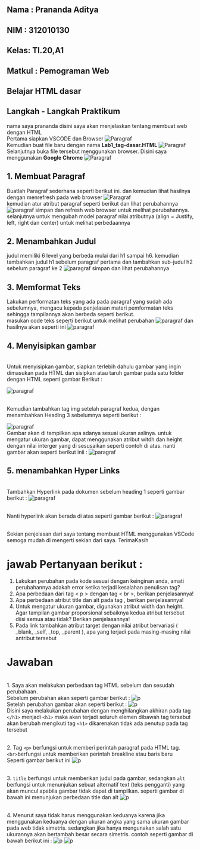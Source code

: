 ## Nama : Prananda Aditya
## NIM  : 312010130
## Kelas: TI.20,A1
## Matkul : Pemograman Web
## Belajar HTML dasar
## Langkah - Langkah Praktikum
nama saya prananda disini saya akan menjelaskan tentang membuat web dengan HTML
<br>Pertama siapkan VSCODE dan Browser
![Paragraf](ss/IMG%20(1).png)
<br>Kemudian buat file baru dengan nama <b>Lab1_tag-dasar.HTML</b>
![Paragraf](ss/SS1.png)
<br>Selanjutnya buka file tersebut menggunakan browser. Disini saya menggunakan <b>Google Chrome</b>
![Paragraf](ss/SS2.png)

## 1. Membuat Paragraf
Buatlah Paragraf sederhana seperti berikut ini. dan kemudian lihat hasilnya dengan menrefresh pada web browser
![Paragraf](ss/SS3.png)
<br>kemudian atur atribut paragraf seperti berikut dan lihat perubahannya
![paragraf](ss/SS4.png)
simpan dan refresh web browser untuk melihat perubahannya. selanjutnya untuk mengubah model paragraf nilai atributnya (align = Justify, left, right dan center) untuk melihat perbedaannya

## 2. Menambahkan Judul
judul memiliki 6 level yang berbeda mulai dari h1 sampai h6. kemudian tambahkan judul h1 sebelum paragraf pertama dan tambahkan sub-judul h2 sebelum paragraf ke 2
![paragraf](ss/SS5.png)
simpan dan lihat perubahannya

## 3. Memformat Teks
Lakukan performatan teks yang ada pada paragraf yang sudah ada sebelumnya, mengacu kepada penjelasan materi pemformatan teks sehingga tampilannya akan berbeda seperti berikut.
<br>masukan code teks seperti berikut untuk melihat perubahan
![paragraf](ss/SS6.png)
dan hasilnya akan seperti ini
![paragraf](ss/SS7.png)

## 4. Menyisipkan gambar
<br>Untuk menyisipkan gambar, siapkan terlebih dahulu gambar yang ingin dimasukan pada HTML dan sisipkan atau taruh gambar pada satu folder dengan HTML seperti gambar Berikut :

![paragraf](ss/SS8.png)

<br>Kemudian tambahkan tag img setelah paragraf kedua, dengan menambahkan Heading 3 sebelumnya seperti berikut :

![paragraf](ss/SS9.png)
<br>Gambar akan di tampilkan apa adanya sesuai ukuran aslinya. untuk mengatur ukuran gambar, dapat menggunakan atribut witdh dan height dengan nilai interger yang di sesusaikan seperti contoh di atas. nanti gambar akan seperti berikut inii :
![paragraf](ss/SS10.png)

## 5. menambahkan Hyper Links

<br>Tambahkan Hyperlink pada dokumen sebelum heading 1 seperti gambar berikut :
![paragraf](ss/SS11.png)

<br>Nanti hyperlink akan berada di atas seperti gambar berikut :
![paragraf](ss/SS12.png)
 
<br>Sekian penjelasan dari saya tentang membuat HTML menggunakan VSCode semoga mudah di mengerti sekian dari saya. TerimaKasih


# jawab Pertanyaan berikut :
1. Lakukan perubahan pada kode sesuai dengan keinginan anda, amati perubahannya adakah 
error ketika terjadi kesalahan penulisan tag?
2. Apa perbedaan dari tag < p > dengan tag < br >, berikan penjelasannya!
3. Apa perbedaan atribut title dan alt pada tag <img>, berikan penjelasannya!
4. Untuk mengatur ukuran gambar, digunakan atribut width dan height. Agar tampilan gambar 
proporsional sebaiknya kedua atribut tersebut diisi semua atau tidak? Berikan penjelasannya!
5. Pada link tambahkan atribut target dengan nilai atribut bervariasi ( _blank, _self, _top, 
_parent ), apa yang terjadi pada masing-masing nilai antribut tersebut

# Jawaban
<br> 1. Saya akan melakukan perbedaan tag HTML sebelum dan sesudah perubahaan.
<br>Sebelum perubahan akan seperti gambar berikut :
![p](ss/SS13.png)
<br>Setelah perubahan gambar akan seperti berikut :
![p](ss/SS14.png)
<br>Disini saya melakukan perubahan dengan menghilangkan akhiran pada tag `</h1>` menjadi `<h1>` maka akan terjadi seluruh elemen dibawah tag tersebut akan berubah mengikuti tag `<h1>` dikarenakan tidak ada penutup pada tag tersebut

<br> 2. Tag `<p>` berfungsi untuk memberi perintah paragraf pada HTML tag. `<br>`berfungsi untuk memberikan perintah breakline atau baris baru
<br> Seperti gambar berikut ini
![p](ss/SS15.png)

<br> 3. `title` berfungsi untuk memberikan judul pada gambar, sedangkan `alt` berfungsi untuk menunjukan sebuat alternatif text (teks pengganti) yang akan muncul apabila gambar tidak dapat di tampilkan. seperti gambar di bawah ini menunjukan perbedaan title dan alt
![p](ss/SS16.png)

<br> 4. Menurut saya tidak harus menggunakan keduanya karena jika menggunakan keduanya dengan ukuran angka yang sama ukuran gambar pada web tidak simetris. sedangkan jika hanya mengunakan salah satu ukurannya akan bertambah besar secara simetris. contoh seperti gambar di bawah berikut ini :
![p](ss/SS17.png)
![p](ss/SS18.png)